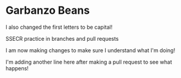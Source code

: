 # Garbanzo Beans
I also changed the first letters to be capital! 

SSECR practice in branches and pull requests

I am now making changes to make sure I understand what I'm doing! 

I'm adding another line here after making a pull request to see what happens! 